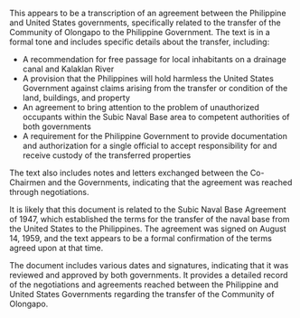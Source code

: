 This appears to be a transcription of an agreement between the Philippine and United States governments, specifically related to the transfer of the Community of Olongapo to the Philippine Government. The text is in a formal tone and includes specific details about the transfer, including:

* A recommendation for free passage for local inhabitants on a drainage canal and Kalaklan River
* A provision that the Philippines will hold harmless the United States Government against claims arising from the transfer or condition of the land, buildings, and property
* An agreement to bring attention to the problem of unauthorized occupants within the Subic Naval Base area to competent authorities of both governments
* A requirement for the Philippine Government to provide documentation and authorization for a single official to accept responsibility for and receive custody of the transferred properties

The text also includes notes and letters exchanged between the Co-Chairmen and the Governments, indicating that the agreement was reached through negotiations.

It is likely that this document is related to the Subic Naval Base Agreement of 1947, which established the terms for the transfer of the naval base from the United States to the Philippines. The agreement was signed on August 14, 1959, and the text appears to be a formal confirmation of the terms agreed upon at that time.

The document includes various dates and signatures, indicating that it was reviewed and approved by both governments. It provides a detailed record of the negotiations and agreements reached between the Philippine and United States Governments regarding the transfer of the Community of Olongapo.